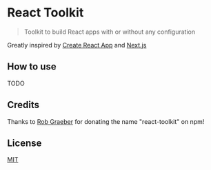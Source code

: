 # React Toolkit

> Toolkit to build React apps with or without any configuration

Greatly inspired by [Create React App](https://github.com/facebook/create-react-app) and [Next.js](https://github.com/zeit/next.js/)

## How to use

TODO

## Credits

Thanks to [Rob Graeber](https://github.com/robgraeber) for donating the name "react-toolkit" on npm!

## License

[MIT](./license)
